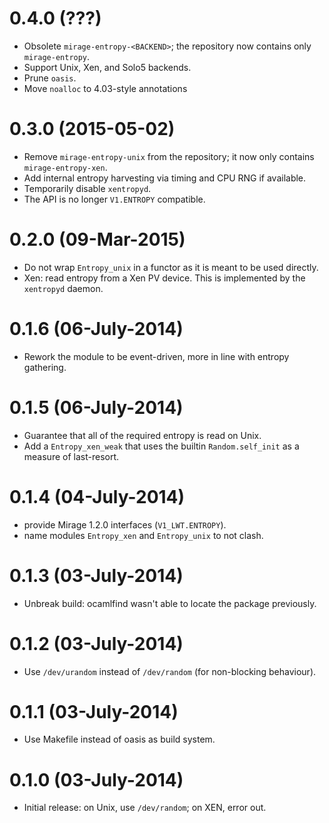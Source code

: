 # 0.4.0 (???)

* Obsolete `mirage-entropy-<BACKEND>`; the repository now contains only `mirage-entropy`.
* Support Unix, Xen, and Solo5 backends.
* Prune `oasis`.
* Move `noalloc` to 4.03-style annotations

# 0.3.0 (2015-05-02)

* Remove `mirage-entropy-unix` from the repository; it now only contains `mirage-entropy-xen`.
* Add internal entropy harvesting via timing and CPU RNG if available.
* Temporarily disable `xentropyd`.
* The API is no longer `V1.ENTROPY` compatible.

# 0.2.0 (09-Mar-2015)

* Do not wrap `Entropy_unix` in a functor as it is meant to be used directly.
* Xen: read entropy from a Xen PV device.  This is implemented by the `xentropyd` daemon.

# 0.1.6 (06-July-2014)

* Rework the module to be event-driven, more in line with entropy gathering.

# 0.1.5 (06-July-2014)

* Guarantee that all of the required entropy is read on Unix.
* Add a `Entropy_xen_weak` that uses the builtin `Random.self_init` as a measure of last-resort.

# 0.1.4 (04-July-2014)

* provide Mirage 1.2.0 interfaces (`V1_LWT.ENTROPY`).
* name modules `Entropy_xen` and `Entropy_unix` to not clash.

# 0.1.3 (03-July-2014)

* Unbreak build: ocamlfind wasn't able to locate the package previously.

# 0.1.2 (03-July-2014)

* Use `/dev/urandom` instead of `/dev/random` (for non-blocking behaviour).

# 0.1.1 (03-July-2014)

* Use Makefile instead of oasis as build system.

# 0.1.0 (03-July-2014)

* Initial release: on Unix, use `/dev/random`; on XEN, error out.
